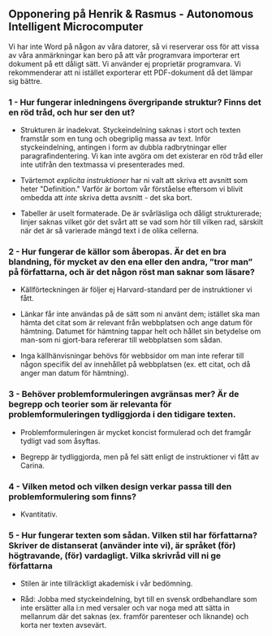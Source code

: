## Opponering på Henrik & Rasmus - Autonomous Intelligent Microcomputer

Vi har inte Word på någon av våra datorer, så vi reserverar oss för att vissa av våra anmärkningar kan bero på att vår programvara importerar ert dokument på ett dåligt sätt. Vi använder ej proprietär programvara. Vi rekommenderar att ni istället exporterar ett PDF-dokument då det lämpar sig bättre.

### 1 - Hur fungerar inledningens övergripande struktur? Finns det en röd tråd, och hur ser den ut?

* Strukturen är inadekvat. Styckeindelning saknas i stort och texten framstår som en tung och obegriplig massa av text. Inför styckeindelning, antingen i form av dubbla radbrytningar eller paragrafindentering. Vi kan inte avgöra om det existerar en röd tråd eller inte utifrån den textmassa vi presenterades med.

* Tvärtemot *explicita instruktioner* har ni valt att skriva ett avsnitt som heter "Definition." Varför är bortom vår förståelse eftersom vi blivit ombedda att *inte* skriva detta avsnitt - det ska bort.

* Tabeller är uselt formaterade. De är svårläsliga och dåligt strukturerade; linjer saknas vilket gör det svårt att se vad som hör till vilken rad, särskilt när det är så varierade mängd text i de olika cellerna.


### 2 - Hur fungerar de källor som åberopas. Är det en bra blandning, för mycket av den ena eller den andra, ”tror man” på författarna, och är det någon röst man saknar som läsare?

* Källförteckningen är följer ej Harvard-standard per de instruktioner vi fått. 

* Länkar får inte användas på de sätt som ni använt dem; istället ska man hämta det citat som är relevant från webbplatsen och ange datum för hämtning. Datumet för hämtning tappar helt och hållet sin betydelse om man-som ni gjort-bara refererar till webbplatsen som sådan.

* Inga källhänvisningar behövs för webbsidor om man inte referar till någon specifik del av innehållet på webbplatsen (ex. ett citat, och då anger man datum för hämtning).


### 3 - Behöver problemformuleringen avgränsas mer? Är de begrepp och teorier som är relevanta för problemformuleringen tydliggjorda i den tidigare texten.

* Problemformuleringen är mycket koncist formulerad och det framgår tydligt vad som åsyftas.

* Begrepp är tydliggjorda, men på fel sätt enligt de instruktioner vi fått av Carina.


### 4 - Vilken metod och vilken design verkar passa till den problemformulering som finns?

* Kvantitativ.


### 5 - Hur fungerar texten som sådan. Vilken stil har författarna? Skriver de distanserat (använder inte vi), är språket (för) högtravande, (för) vardagligt. Vilka skrivråd vill ni ge författarna

* Stilen är inte tillräckligt akademisk i vår bedömning.

* Råd: Jobba med styckeindelning, byt till en svensk ordbehandlare som inte ersätter alla i:n med versaler och var noga med att sätta in mellanrum där det saknas (ex. framför parenteser och liknande) och korta ner texten avsevärt.